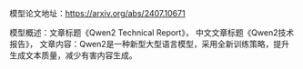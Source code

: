 模型论文地址：https://arxiv.org/abs/2407.10671

模型概述：文章标题《Qwen2 Technical Report》，
中文文章标题《Qwen2技术报告》，
文章内容：Qwen2是一种新型大型语言模型，采用全新训练策略，提升生成文本质量，减少有害内容生成。
